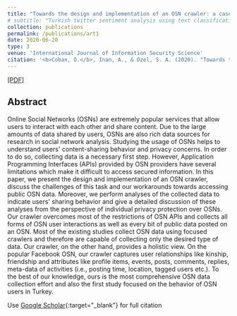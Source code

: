 ```yaml
---
title: "Towards the design and implementation of an OSN crawler: a case of Turkish Facebook users"
# subtitle: "Turkish twitter sentiment analysis using text classification techniques"
collection: publications
permalink: /publications/art1
date: 2020-06-20
type: 3
venue: 'International Journal of Information Security Science'
citation: '<b>Coban, O.</b>, Inan, A., & Ozel, S. A. (2020). "Towards the design and implementation of an OSN crawler: A case of Turkish Facebook users". <i>International Journal of Information Security Science</i>, 9(2), 76-93.'
---
```

[[PDF]](https://www.ijiss.org/ijiss/index.php/ijiss/article/view/547/pdf_86)

## Abstract
Online Social Networks (OSNs) are extremely popular services that allow users to interact with each other and share content. Due to the large amounts of data shared by users, OSNs are also rich data sources for research in social network analysis. Studying the usage of OSNs helps to understand users' content-sharing behavior and privacy concerns. In order to do so, collecting data is a necessary first step. However, Application Programming Interfaces (APIs) provided by OSN providers have several limitations which make it difficult to access secured information. In this paper, we present the design and implementation of an OSN crawler, discuss the challenges of this task and our workarounds towards accessing public OSN data. Moreover, we perform analyses of the collected data to indicate users' sharing behavior and give a detailed discussion of these analyses from the perspective of individual privacy protection over OSNs. Our crawler overcomes most of the restrictions of OSN APIs and collects all forms of OSN user interactions as well as every bit of public data posted on an OSN. Most of the existing studies collect OSN data using focused crawlers and therefore are capable of collecting only the desired type of data. Our crawler, on the other hand, provides a holistic view. On the popular Facebook OSN, our crawler captures user relationships like kinship, friendship and attributes like profile items, events, posts, comments, replies, meta-data of activities (i.e., posting time, location, tagged users etc.). To the best of our knowledge, ours is the most comprehensive OSN data collection effort and also the first study focused on the behavior of OSN users in Turkey.


Use [Google Scholar](https://scholar.google.com/scholar?){:target="_blank"} for full citation
